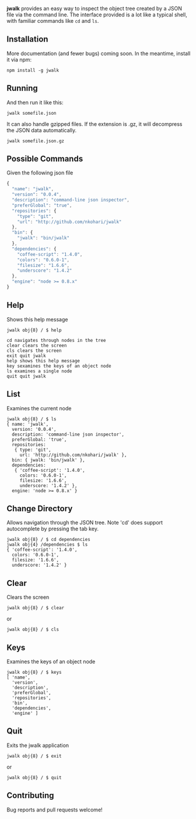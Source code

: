 **jwalk** provides an easy way to inspect the object tree created by a JSON file via the command line.
The interface provided is a lot like a typical shell, with familiar commands like `cd` and `ls`.

## Installation

More documentation (and fewer bugs) coming soon. In the meantime, install it via npm:

```
npm install -g jwalk
```

## Running
And then run it like this:

```
jwalk somefile.json
```

It can also handle gzipped files. If the extension is .gz, it will decompress the JSON data automatically.

```
jwalk somefile.json.gz
```

## Possible Commands

Given the following json file

````javascript
{
  "name": "jwalk",
  "version": "0.0.4",
  "description": "command-line json inspector",
  "preferGlobal": "true",
  "repositories": {
    "type": "git",
    "url": "http://github.com/nkohari/jwalk"
  },
  "bin": {
    "jwalk": "bin/jwalk"
  },
  "dependencies": {
    "coffee-script": "1.4.0",
    "colors": "0.6.0-1",
    "filesize": "1.6.6",
    "underscore": "1.4.2"
  },
  "engine": "node >= 0.8.x"
}
````

## Help

Shows this help message

```
jwalk obj{8} / $ help

cd navigates through nodes in the tree
clear clears the screen
cls clears the screen
exit quit jwalk
help shows this help message
key sexamines the keys of an object node
ls examines a single node
quit quit jwalk
```

## List

Examines the current node

```
jwalk obj{8} / $ ls
{ name: 'jwalk',
  version: '0.0.4',
  description: 'command-line json inspector',
  preferGlobal: 'true',
  repositories: 
   { type: 'git',
     url: 'http://github.com/nkohari/jwalk' },
  bin: { jwalk: 'bin/jwalk' },
  dependencies: 
   { 'coffee-script': '1.4.0',
     colors: '0.6.0-1',
     filesize: '1.6.6',
     underscore: '1.4.2' },
  engine: 'node >= 0.8.x' }
```

## Change Directory

Allows navigation through the JSON tree. Note 'cd' does support autocomplete by pressing the tab key.

```
jwalk obj{8} / $ cd dependencies
jwalk obj{4} /dependencies $ ls
{ 'coffee-script': '1.4.0',
  colors: '0.6.0-1',
  filesize: '1.6.6',
  underscore: '1.4.2' }
```

## Clear

Clears the screen

```
jwalk obj{8} / $ clear
```
or

```
jwalk obj{8} / $ cls
```

## Keys

Examines the keys of an object node

```
jwalk obj{8} / $ keys
[ 'name',
  'version',
  'description',
  'preferGlobal',
  'repositories',
  'bin',
  'dependencies',
  'engine' ]
```

## Quit

Exits the jwalk application

```
jwalk obj{8} / $ exit
```
or

```
jwalk obj{8} / $ quit
```

## Contributing

Bug reports and pull requests welcome!
